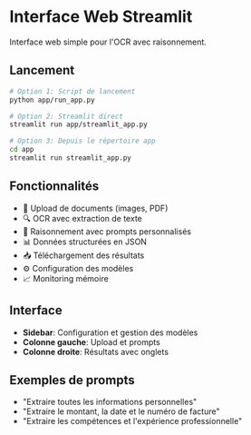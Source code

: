 # Interface Web Streamlit

Interface web simple pour l'OCR avec raisonnement.

## Lancement

```bash
# Option 1: Script de lancement
python app/run_app.py

# Option 2: Streamlit direct
streamlit run app/streamlit_app.py

# Option 3: Depuis le répertoire app
cd app
streamlit run streamlit_app.py
```

## Fonctionnalités

- 📄 Upload de documents (images, PDF)
- 🔍 OCR avec extraction de texte
- 🧠 Raisonnement avec prompts personnalisés
- 📊 Données structurées en JSON
- 📥 Téléchargement des résultats
- ⚙️ Configuration des modèles
- 📈 Monitoring mémoire

## Interface

- **Sidebar**: Configuration et gestion des modèles
- **Colonne gauche**: Upload et prompts
- **Colonne droite**: Résultats avec onglets

## Exemples de prompts

- "Extraire toutes les informations personnelles"
- "Extraire le montant, la date et le numéro de facture"
- "Extraire les compétences et l'expérience professionnelle"